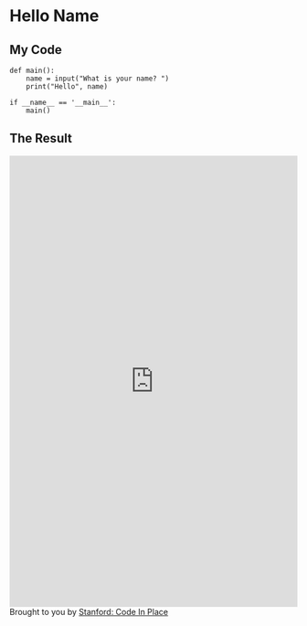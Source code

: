 # Hello Name

## My Code

```
def main():
    name = input("What is your name? ")
    print("Hello", name)

if __name__ == '__main__':
    main()
```

## The Result

<iframe src="https://codeinplace.stanford.edu/cip3/share/2h9wVW4OOHkrTZDGp8uE" width="100%" height="790px" frameBorder="0" style="border: 0;"></iframe><br>Brought to you by <a href="https://codeinplace.stanford.edu/" target="_blank">Stanford: Code In Place</a>
